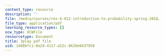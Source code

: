 ```yaml
---
content_type: resource
description: ''
file: /media/courses/res-6-012-introduction-to-probability-spring-2018/1d88bfc10e2d4117a52c8620e0437958_JoQDJMZA7F8.pdf
file_type: application/pdf
learning_resource_types: []
ocw_type: OCWFile
resourcetype: Document
title: 3play pdf file
uid: 1d88bfc1-0e2d-4117-a52c-8620e0437958
---
```

